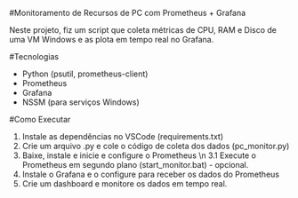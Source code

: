 #Monitoramento de Recursos de PC com Prometheus + Grafana  

Neste projeto, fiz um script que coleta métricas de CPU, RAM e Disco de uma VM Windows e as plota em tempo real no Grafana.  

#Tecnologias  
- Python (psutil, prometheus-client)  
- Prometheus  
- Grafana  
- NSSM (para serviços Windows)

#Como Executar  
1. Instale as dependências no VSCode (requirements.txt)
2. Crie um arquivo .py e cole o código de coleta dos dados (pc_monitor.py)
3. Baixe, instale e inicie e configure o Prometheus \n
   3.1 Execute o Prometheus em segundo plano (start_monitor.bat)  - opcional.
4. Instale o Grafana e o configure para receber os dados do Prometheus
5. Crie um dashboard e monitore os dados em tempo real.

